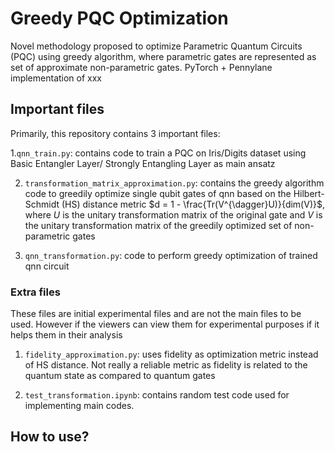 # Greedy PQC Optimization

Novel methodology proposed to optimize Parametric Quantum Circuits (PQC) using greedy algorithm, where parametric gates are represented as set of approximate non-parametric gates. PyTorch + Pennylane implementation of xxx

## Important files
Primarily, this repository contains 3 important files:

1.```qnn_train.py```: contains code to train a PQC on Iris/Digits dataset using Basic Entangler Layer/ Strongly Entangling Layer as main ansatz

2. ```transformation_matrix_approximation.py```: contains the greedy algorithm code to greedily optimize single qubit gates of qnn based on the Hilbert-Schmidt (HS) distance metric $d = 1 - \frac{Tr(V^{\dagger}U)}{dim(V)}$, where $U$ is the unitary transformation matrix of the original gate and $V$ is the unitary transformation matrix of the greedily optimized set of non-parametric gates

3. ```qnn_transformation.py```: code to perform greedy optimization of trained qnn circuit

### Extra files
These files are initial experimental files and are not the main files to be used. However if the viewers can view them for experimental purposes if it helps them in their analysis

1. ```fidelity_approximation.py```: uses fidelity as optimization metric instead of HS distance. Not really a reliable metric as fidelity is related to the quantum state as compared to quantum gates

2. ```test_transformation.ipynb```: contains random test code used for implementing main codes.

## How to use? 
